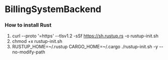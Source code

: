 # BillingSystemBackend

### How to install Rust

1. curl --proto '=https' --tlsv1.2 -sSf https://sh.rustup.rs -o rustup-init.sh
2. chmod +x rustup-init.sh
3. RUSTUP_HOME=~/.rustup CARGO_HOME=~/.cargo ./rustup-init.sh -y --no-modify-path
